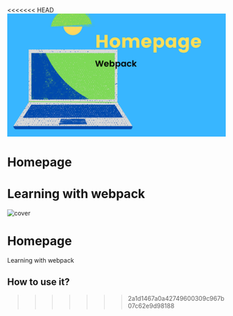 <<<<<<< HEAD
![cover](src/assets/img/Homepage.png)

# Homepage

Learning with webpack
=======
![cover](src/assets/Homepage.png)

# Homepage

Learning with webpack

## How to use it?

>>>>>>> 2a1d1467a0a42749600309c967b07c62e9d98188
